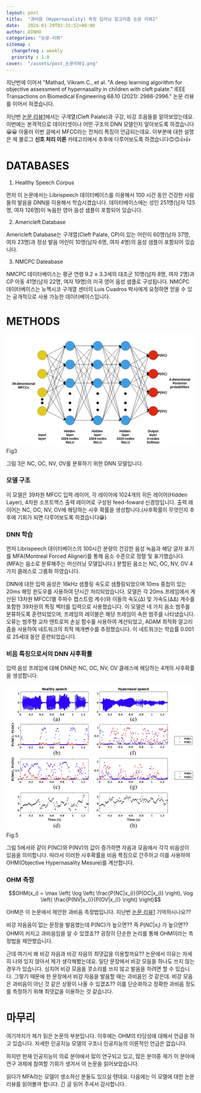 ```yaml
---
layout: post
title:  "과비음 (Hypernasality) 측정 딥러닝 알고리즘 논문 리뷰2"
date:   2024-01-29T03:15:52+09:00
author: DINHO
categories: "논문-리뷰"
sitemap :
  changefreq : weekly
  priority : 1.0
cover:  "/assets/post_논문리뷰1.png"
---
```


지난번에 이어서 "Mathad, Vikram C., et al. "A deep learning algorithm for objective assessment of hypernasality in children with cleft palate." IEEE Transactions on Biomedical Engineering 68.10 (2021): 2986-2996." 논문 리뷰를 이어서 하겠습니다. 

지난번 [논문 리뷰1](https://dinhoitt.github.io/%EB%85%BC%EB%AC%B8-%EB%A6%AC%EB%B7%B0/2024/01/17/%EA%B3%BC%EB%B9%84%EC%9D%8C-(Hypernasality)-%EC%A7%84%EB%8B%A8-%EB%94%A5%EB%9F%AC%EB%8B%9D-%EC%95%8C%EA%B3%A0%EB%A6%AC%EC%A6%98-%EB%85%BC%EB%AC%B8-%EB%A6%AC%EB%B7%B0-copy.html)에서는 구개열(Cleft Palate)과 구강, 비강 조음들을 알아보았는데요. 이번에는 본격적으로 데이터셋이나 어떤 구조의 DNN 모델인지 알아보도록 하겠습니다😀😀 아울러 이번 글에서 MFCC라는 전처리 특징이 언급되는데요. 이부분에 대한 설명은 제 블로그 __신호 처리 이론__ 카테고리에서 추후에 다루어보도록 하겠습니다😊😊👍👍

# DATABASES

1. Healthy Speech Corpus

 먼저 이 논문에서는 Librispeech 데이터베이스를 이용해서 100 시간 동안 건강한 사람들의 발음을 DNN을 이용해서 학습시켰습니다. 데이터베이스에는 성인 251명(남자 125명, 여자 126명)이 녹음한 영어 음성 샘플이 포함되어 있습니다.

2. Americleft Database
 
 Americleft Database는 구개열(Cleft Palate, CP)이 있는 어린이 60명(남자 37명, 여자 23명)과 정상 발음 어린이 10명(남자 6명, 여자 4명)의 음성 샘플이 포함되어 있습니다.

3. NMCPC Dateabase
 
 NMCPC 데이터베이스는 평균 연령 9.2 ± 3.3세의 대조군 10명(남자 8명, 여자 2명)과 CP 아동 41명(남자 22명, 여자 19명)의 미국 영어 음성 샘플로 구성됩니다. NMCPC 데이터베이스는 뉴멕시코 구개열 센터의 Luis Cuadros 박사에게 요청하면 얻을 수 있는 공개적으로 사용 가능한 데이터베이스입니다.

# METHODS
 
<img src="/assets/post/cp_dnn_model.png">
Fig3

그림 3은 NC, OC, NV, OV를 분류하기 위한 DNN 모델입니다. 

### 모델 구조

이 모델은 39차원 MFCC 입력 레이어, 각 레이어에 1024개의 히든 레이어(Hidden Layer), 4차원 소프트맥스 출력 레이어로 구성된 feed-foward 신경망입니다. 출력 레이어는 NC, OC, NV, OV에 해당하는 사후 확률을 생성합니다.(사후확률이 무엇인지 추후에 기회가 되면 다루어보도록 하겠습니다😁)

### DNN 학습

먼저 Librispeech 데이터베이스의 100시간 분량의 건강한 음성 녹음과 해당 글자 표기를 MFA(Montreal Forced Aligner)를 통해 음소 수준으로 정렬 및 표기했습니다.(MFA는 음소로 분류해주는 머신러닝 모델입니다.) 분할된 음소는 NC, OC, NV, OV 4가지 클래스로 그룹화 하였습니다.

DNN에 대한 입력 음성은 16kHz 샘플링 속도로 샘플링되었으며 10ms 중첩이 있는 20ms 해밍 윈도우를 사용하여 단시간 처리되었습니다. 모델은 각 20ms 프레임에서 계산된 13차원 MFCC(멜 주파수 켑스트럼 계수)와 이들의 속도(Δ) 및 가속도(ΔΔ) 계수를 포함한 39차원의 특징 벡터를 입력으로 사용했습니다. 이 모델은 네 가지 음소 범주를 분류하도록 훈련되었으며, 프레임의 레이블은 해당 프레임이 속한 범주를 나타냈습니다. 오류는 범주형 교차 엔트로피 손실 함수를 사용하여 계산되었고, ADAM 최적화 알고리즘을 사용하여 네트워크의 최적 매개변수를 추정했습니다. 이 네트워크는 학습률 0.001로 25세대 동안 훈련되었습니다.

### 비음 특징으로서의 DNN 사후확률

입력 음성 프레임에 대해 DNN은 NC, OC, NV, OV 클래스에 해당하는 4개의 사후확률을 생성합니다.

<img src="/assets/post/그림5.png">
Fig.5

그림 5에서와 같이 P(NC)와 P(NV)의 값이 증가하면 자음과 모음에서 각각 비음성이 있음을 의미합니다. 따라서 이러한 사후확률을 비음 특징으로 간주하고 이를 사용하여 OHM(Objective Hypernasality Mesure)를 계산합니다.

### OHM 측정

$$OHM(x_i) = \max \left( \log \left( \frac{P(NC|x_i)}{P(OC|x_i)} \right), \log \left( \frac{P(NV|x_i)}{P(OV|x_i)} \right) \right)$$

OHM은 이 논문에서 제안한 과비음 측정법입니다. 지난번 [논문 리뷰1](https://dinhoitt.github.io/%EB%85%BC%EB%AC%B8-%EB%A6%AC%EB%B7%B0/2024/01/17/%EA%B3%BC%EB%B9%84%EC%9D%8C-(Hypernasality)-%EC%A7%84%EB%8B%A8-%EB%94%A5%EB%9F%AC%EB%8B%9D-%EC%95%8C%EA%B3%A0%EB%A6%AC%EC%A6%98-%EB%85%BC%EB%AC%B8-%EB%A6%AC%EB%B7%B0-copy.html) 기억하시나요?? 

비강 자음음이 없는 문장을 발음했는데 P(NC)가 높으면?? 즉 $P(NC|x_i)$ 가 높으면?? OHM이 커지고 과비음임을 알 수 있겠죠?? 굉장히 단순한 논리를 통해 OHM이라는 측정법을 제안했습니다. 

근데 여기서 왜 비강 자음과 비강 자음의 최댓값을 이용할까요?? 논문에서 이유는 자세히 나와 있지 않아서 제가 생각해봤는데요. 일단 문장에서 비강 모음을 하나도 쓰지 않는 경우가 있습니다. 심지어 비강 모음을 콧소리를 쓰지 않고 발음을 하려면 할 수 있습니다. 그렇기 때문에 한 문장에서 비강 자음을 발음할 때는 과비음인 것 같은데. 비강 모음은 과비음이 아닌 것 같은 상황이 나올 수 있겠죠?? 이를 단순화하고 정확한 과비음 정도를 측정하기 위해 최댓값을 이용하는 것 같습니다.

# 마무리

여기까지가 제가 읽은 논문의 부분입니다. 이후에는 OHM의 타당성에 대해서 언급을 하고 있습니다. 자세한 인공지능 모델의 구조나 인공지능의 이론적인 언급은 없습니다.

하지만 현재 인공지능이 의료 분야에서 많이 연구되고 있고, 많은 분야중 제가 이 분야에 연구 과제에 참여할 기회가 생겨서 이 논문을 읽어보았습니다.

읽다가 MFA라는 모델이 생소하신 분들도 있으실 텐데요. 다음에는 이 모델에 대한 논문 리뷰를 읽어볼까 합니다. 긴 글 읽어 주셔서 감사합니다.
